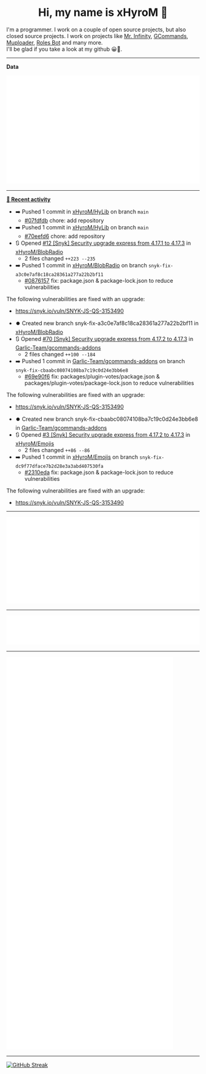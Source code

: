 <p align="center">
    <!-- <img src="https://avatars.githubusercontent.com/u/56601352" width="192" alt="hyro's pfp" /> -->
    <h1 align="center">Hi, my name is xHyroM 👋</h1>
</p>

I'm a programmer. I work on a couple of open source projects, but also closed source projects. I work on projects like [Mr. Infinity](https://discord.com/oauth2/authorize?client_id=720321585625694239&scope=bot%20applications.commands&permissions=8&redirect_uri=https://blobs.gq/imanager&prompt=consent&response_type=code), [GCommands](https://github.com/Garlic-Team/GCommands), [Muploader](https://github.com/xHyroM/Muploader), [Roles Bot](https://github.com/xHyroM/roles-bot) and many more.  
I'll be glad if you take a look at my github 😀👀.

___
**Data**

<img src="https://github.com/xHyroM/xHyroM/blob/master/.cache/base.svg">

___

**[📰 Recent activity](https://github.com/xHyroM)**
* ➡️ Pushed 1 commit in [xHyroM/HyLib](https://github.com/xHyroM/HyLib) on branch `main`
  * [#07fdfdb](https://github.com/xHyroM/HyLib/commit/07fdfdb) chore: add repository
* ➡️ Pushed 1 commit in [xHyroM/HyLib](https://github.com/xHyroM/HyLib) on branch `main`
  * [#70eefd6](https://github.com/xHyroM/HyLib/commit/70eefd6) chore: add repository
* 🔃 Opened [#12 [Snyk] Security upgrade express from 4.17.1 to 4.17.3](https://github.com/xHyroM/BlobRadio/pull/12) in [xHyroM/BlobRadio](https://github.com/xHyroM/BlobRadio)
  * 2 files changed `++223 --235`
* ➡️ Pushed 1 commit in [xHyroM/BlobRadio](https://github.com/xHyroM/BlobRadio) on branch `snyk-fix-a3c0e7af8c18ca28361a277a22b2bf11`
  * [#0876157](https://github.com/xHyroM/BlobRadio/commit/0876157) fix: package.json &amp; package-lock.json to reduce vulnerabilities

The following vulnerabilities are fixed with an upgrade:
- https://snyk.io/vuln/SNYK-JS-QS-3153490
* ⏺️ Created new branch snyk-fix-a3c0e7af8c18ca28361a277a22b2bf11 in [xHyroM/BlobRadio](https://github.com/xHyroM/BlobRadio)
* 🔃 Opened [#70 [Snyk] Security upgrade express from 4.17.2 to 4.17.3](https://github.com/Garlic-Team/gcommands-addons/pull/70) in [Garlic-Team/gcommands-addons](https://github.com/Garlic-Team/gcommands-addons)
  * 2 files changed `++100 --184`
* ➡️ Pushed 1 commit in [Garlic-Team/gcommands-addons](https://github.com/Garlic-Team/gcommands-addons) on branch `snyk-fix-cbaabc08074108ba7c19c0d24e3bb6e8`
  * [#69e90f6](https://github.com/Garlic-Team/gcommands-addons/commit/69e90f6) fix: packages/plugin-votes/package.json &amp; packages/plugin-votes/package-lock.json to reduce vulnerabilities

The following vulnerabilities are fixed with an upgrade:
- https://snyk.io/vuln/SNYK-JS-QS-3153490
* ⏺️ Created new branch snyk-fix-cbaabc08074108ba7c19c0d24e3bb6e8 in [Garlic-Team/gcommands-addons](https://github.com/Garlic-Team/gcommands-addons)
* 🔃 Opened [#3 [Snyk] Security upgrade express from 4.17.2 to 4.17.3](https://github.com/xHyroM/Emojis/pull/3) in [xHyroM/Emojis](https://github.com/xHyroM/Emojis)
  * 2 files changed `++86 --86`
* ➡️ Pushed 1 commit in [xHyroM/Emojis](https://github.com/xHyroM/Emojis) on branch `snyk-fix-dc9f77dface7b2d28e3a3abd407530fa`
  * [#2310eda](https://github.com/xHyroM/Emojis/commit/2310eda) fix: package.json &amp; package-lock.json to reduce vulnerabilities

The following vulnerabilities are fixed with an upgrade:
- https://snyk.io/vuln/SNYK-JS-QS-3153490


___

<img src="https://github.com/xHyroM/xHyroM/blob/master/.cache/isocalendar.svg">

___

<img src="https://github.com/xHyroM/xHyroM/blob/master/.cache/languages.svg">

___

<img src="https://github.com/xHyroM/xHyroM/blob/master/.cache/achievements.svg">

___

[![GitHub Streak](https://github-readme-streak-stats.herokuapp.com?user=xHyroM&theme=dark&hide_border=true&date_format=M%20j%5B%2C%20Y%5D)](https://git.io/streak-stats)
